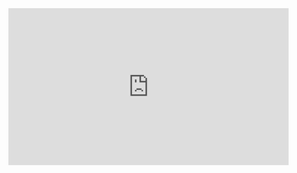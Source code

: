 ﻿<iframe width="560" height="315" src="https://www.youtube.com/embed/6XByO1Vhxh8?list=PL1DEQjXG2xnJNTIi_lrTxD83bf5-8mrRP" frameborder="0" allowfullscreen></iframe>

